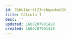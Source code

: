 ```yaml
---
id: 7kbk1bcrti23njbqewko83t
title: Cálculo I
desc: ''
updated: 1680207901428
created: 1680207901428
---
```

